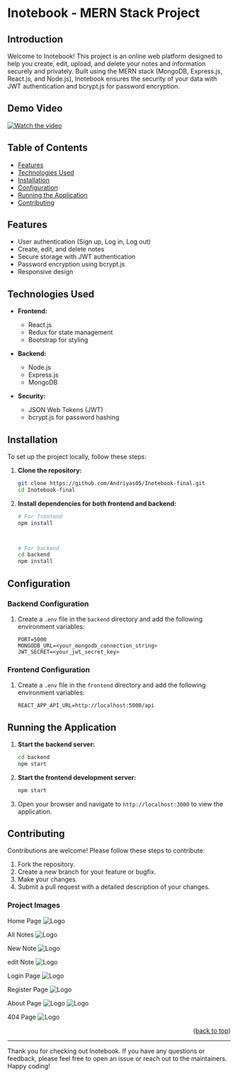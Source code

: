 # Inotebook - MERN Stack Project

## Introduction

Welcome to Inotebook! This project is an online web platform designed to help you create, edit, upload, and delete your notes and information securely and privately. Built using the MERN stack (MongoDB, Express.js, React.js, and Node.js), Inotebook ensures the security of your data with JWT authentication and bcrypt.js for password encryption.

## Demo Video
[![Watch the video](https://img.youtube.com/vi/Jt2Lo3PXlEA/maxresdefault.jpg)](https://youtu.be/vc1j_qA5aLs)


## Table of Contents

- [Features](#features)
- [Technologies Used](#technologies-used)
- [Installation](#installation)
- [Configuration](#configuration)
- [Running the Application](#running-the-application)
- [Contributing](#contributing)


## Features

- User authentication (Sign up, Log in, Log out)
- Create, edit, and delete notes
- Secure storage with JWT authentication
- Password encryption using bcrypt.js
- Responsive design

## Technologies Used

- **Frontend:**
  - React.js
  - Redux for state management
  - Bootstrap for styling

- **Backend:**
  - Node.js
  - Express.js
  - MongoDB

- **Security:**
  - JSON Web Tokens (JWT)
  - bcrypt.js for password hashing

## Installation

To set up the project locally, follow these steps:

1. **Clone the repository:**
   ```bash
   git clone https://github.com/Andriyas05/Inotebook-final.git
   cd Inotebook-final
   ```

2. **Install dependencies for both frontend and backend:**
   ```bash
   # For frontend
   npm install
   

   
   # For backend
   cd backend
   npm install

   ```

   

## Configuration

### Backend Configuration

1. Create a `.env` file in the `backend` directory and add the following environment variables:
   ```plaintext
   PORT=5000
   MONGODB_URL=<your_mongodb_connection_string>
   JWT_SECRET=<your_jwt_secret_key>
   ```

### Frontend Configuration

1. Create a `.env` file in the `frontend` directory and add the following environment variables:
   ```plaintext
   REACT_APP_API_URL=http://localhost:5000/api
   ```

## Running the Application

1. **Start the backend server:**
   ```bash
   cd backend
   npm start
   ```

2. **Start the frontend development server:**
   ```bash
   npm start
   ```

3. Open your browser and navigate to `http://localhost:3000` to view the application.


## Contributing

Contributions are welcome! Please follow these steps to contribute:

1. Fork the repository.
2. Create a new branch for your feature or bugfix.
3. Make your changes.
4. Submit a pull request with a detailed description of your changes.






### Project Images
Home Page
<img src="./project images/home.png" alt="Logo" >

All Notes
<img src="./project images/all notes.png" alt="Logo" >

New Note
<img src="./project images/new Note.png" alt="Logo" >

edit Note
<img src="./project images/edit Note.png" alt="Logo" >

Login Page
<img src="./project images/login.png" alt="Logo">

Register Page
<img src="./project images/register.png" alt="Logo">

About Page
<img src="./project images/about.png" alt="Logo">
<img src="./project images/about1.png" alt="Logo">

404 Page
<img src="./project images/404 page.png" alt="Logo">

<p align="right">(<a href="#top">back to top</a>)</p>


---

Thank you for checking out Inotebook. If you have any questions or feedback, please feel free to open an issue or reach out to the maintainers. Happy coding!



